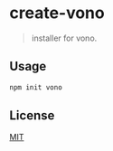 # create-vono
> installer for vono.

## Usage
```bash
npm init vono
```

## License
[MIT](./LICENSE)
